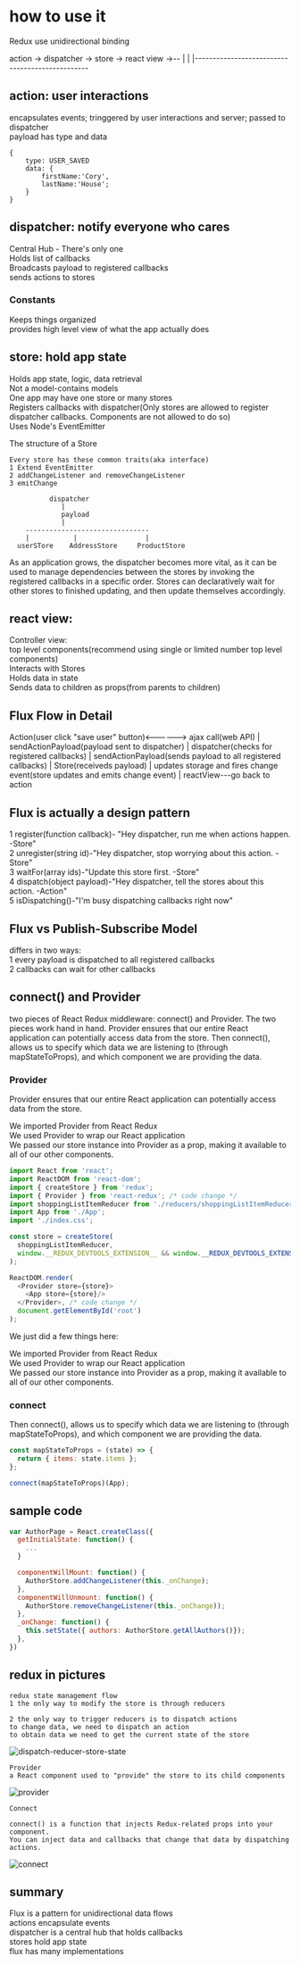 
# how to use it

Redux use unidirectional binding

action -> dispatcher -> store -> react view ->--
|                                               |
|------------------------------------------------


## action: user interactions  
encapsulates events; tringgered by user interactions and server; passed to dispatcher   
payload has type and data
```
{
	type: USER_SAVED
	data: {
		firstName:'Cory',
		lastName:'House';
	}
}
```

## dispatcher: notify everyone who cares   
Central Hub - There's only one   
Holds list of callbacks   
Broadcasts payload to registered callbacks   
sends actions to stores

### Constants  
Keeps things organized   
provides high level view of what the app actually does    

## store: hold app state    
Holds app state, logic, data retrieval   
Not a model-contains models   
One app may have one store or many stores    
Registers callbacks with dispatcher(Only stores are allowed to register dispatcher callbacks. Components are not allowed to do so)    
Uses Node's EventEmitter    

The structure of a Store
```
Every store has these common traits(aka interface)
1 Extend EventEmitter
2 addChangeListener and removeChangeListener
3 emitChange
```

```
          dispatcher
             |
             payload
             |
    -------------------------------         
    |           |                 |
  userSTore    AddressStore     ProductStore
```

As an application grows, the dispatcher becomes more vital, as it can be used to manage dependencies between the stores by invoking the registered callbacks in a specific order. Stores can declaratively wait for other stores to finished updating, and then update themselves accordingly.


## react view:  
Controller view:  
top level components(recommend using single or limited number top level components)  
Interacts with Stores   
Holds data in state   
Sends data to children as props(from parents to children)   

## Flux Flow in Detail   

Action(user click "save user" button)<------> ajax call(web API)
   |
sendActionPayload(payload sent to dispatcher)
   |
dispatcher(checks for registered callbacks)
   |
sendActionPayload(sends payload to all registered callbacks)
   |
Store(receiveds payload)
   |
updates storage and fires change event(store updates and emits change event)
   |
reactView---go back to action


## Flux is actually a design pattern  
1 register(function callback)- "Hey dispatcher, run me when actions happen. -Store"     
2 unregister(string id)-"Hey dispatcher, stop worrying about this action. -Store"     
3 waitFor(array<string> ids)-"Update this store first. -Store"     
4 dispatch(object payload)-"Hey dispatcher, tell the stores about this action. -Action"   
5 isDispatching()-"I'm busy dispatching callbacks right now"  

## Flux vs Publish-Subscribe Model   
differs in two ways:   
1 every payload is dispatched to all registered callbacks   
2 callbacks can wait for other callbacks   


## connect() and Provider   

two pieces of React Redux middleware: connect() and Provider. The two pieces work hand in hand. Provider ensures that our entire React application can potentially access data from the store. Then connect(), allows us to specify which data we are listening to (through mapStateToProps), and which component we are providing the data. 

### Provider   
Provider ensures that our entire React application can potentially access data from the store.  

We imported Provider from React Redux  
We used Provider to wrap our React application  
We passed our store instance into Provider as a prop, making it available to all of our other components.   

```js
import React from 'react';
import ReactDOM from 'react-dom';
import { createStore } from 'redux';
import { Provider } from 'react-redux'; /* code change */
import shoppingListItemReducer from './reducers/shoppingListItemReducer';
import App from './App';
import './index.css';

const store = createStore(
  shoppingListItemReducer,
  window.__REDUX_DEVTOOLS_EXTENSION__ && window.__REDUX_DEVTOOLS_EXTENSION__()
);

ReactDOM.render(
  <Provider store={store}>
    <App store={store}/>
  </Provider>, /* code change */
  document.getElementById('root')
);

```

We just did a few things here:

We imported Provider from React Redux   
We used Provider to wrap our React application    
We passed our store instance into Provider as a prop, making it available to all of our other components.   


### connect    
Then connect(), allows us to specify which data we are listening to (through mapStateToProps), and which component we are providing the data.   

```js
const mapStateToProps = (state) => { 
  return { items: state.items };
};

connect(mapStateToProps)(App);

```

## sample code    

```js
var AuthorPage = React.createClass({
  getInitialState: function() {
    ...
  }

  componentWillMount: function() {
    AuthorStore.addChangeListener(this._onChange);
  },
  componentWillUnmount: function() {
    AuthorStore.removeChangeListener(this._onChange));
  },
  _onChange: function() {
    this.setState({ authors: AuthorStore.getAllAuthors()});
  },
})

```

## redux in pictures
```
redux state management flow
1 the only way to modify the store is through reducers

2 the only way to trigger reducers is to dispatch actions 
to change data, we need to dispatch an action  
to obtain data we need to get the current state of the store  

```
![dispatch-reducer-store-state](./pics/redux1.png)




```
Provider
a React component used to "provide" the store to its child components
```
![provider](./pics/redux3.png)




```
Connect

connect() is a function that injects Redux-related props into your component.
You can inject data and callbacks that change that data by dispatching actions.
```
![connect](./pics/redux4.png)



## summary   
Flux is a pattern for unidirectional data flows   
actions encapsulate events   
dispatcher is a central hub that holds callbacks   
stores hold app state   
flux has many implementations   


